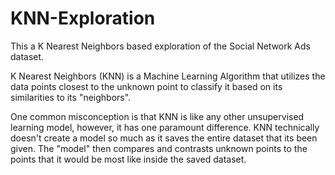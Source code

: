 # KNN-Exploration
This a K Nearest Neighbors based exploration of the Social Network Ads dataset.

K Nearest Neighbors (KNN) is a Machine Learning Algorithm that utilizes the data points closest to the unknown point to classify it based on its similarities to its "neighbors".

One common misconception is that KNN is like any other unsupervised learning model, however, it has one paramount difference. KNN technically doesn't create a model so much as it saves the entire dataset that its been given. The "model" then compares and contrasts unknown points to the points that it would be most like inside the saved dataset.
